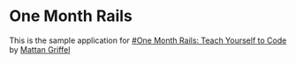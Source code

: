 # One Month Rails
This is the sample application for 
[#One Month Rails: Teach Yourself to Code](http://onemonthrails.com)
by [Mattan Griffel](http://mattangriffel.com)